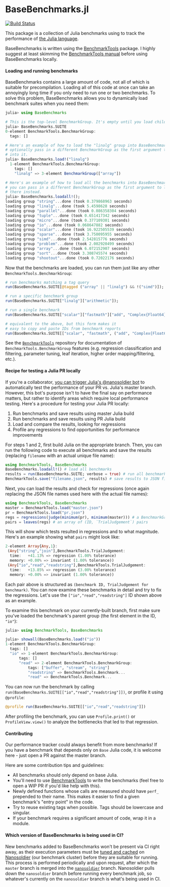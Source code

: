 # BaseBenchmarks.jl

[![Build Status](https://travis-ci.org/JuliaCI/BaseBenchmarks.jl.svg?branch=master)](https://travis-ci.org/JuliaCI/BaseBenchmarks.jl)

This package is a collection of Julia benchmarks using to track the performance of [the Julia language](https://github.com/JuliaLang/julia).

BaseBenchmarks is written using the [BenchmarkTools](https://github.com/JuliaCI/BenchmarkTools.jl) package. I highly suggest at least skimming the [BenchmarkTools manual](https://github.com/JuliaCI/BenchmarkTools.jl/blob/master/doc/manual.md) before using BaseBenchmarks locally.

#### Loading and running benchmarks

BaseBenchmarks contains a large amount of code, not all of which is suitable for precompilation. Loading all of this code at once can take an annoyingly long time if you only need to run one or two benchmarks. To solve this problem, BaseBenchmarks allows you to dynamically load benchmark suites when you need them:

```julia
julia> using BaseBenchmarks

# This is the top-level BenchmarkGroup. It's empty until you load child groups into it.
julia> BaseBenchmarks.SUITE
0-element BenchmarkTools.BenchmarkGroup:
  tags: []

# Here's an example of how to load the "linalg" group into BaseBenchmarks.SUITE. You can
# optionally pass in a different BenchmarkGroup as the first argument to load "linalg"
# into it.
julia> BaseBenchmarks.load!("linalg")
  1-element BenchmarkTools.BenchmarkGroup:
    tags: []
    "linalg" => 3-element BenchmarkGroup(["array"])

# Here's an example of how to load all the benchmarks into BaseBenchmarks.SUITE. Once again,
# you can pass in a different BenchmarkGroup as the first argument to load the benchmarks
# there instead.
julia> BaseBenchmarks.loadall!();
loading group "string"...done (took 0.379868963 seconds)
loading group "linalg"...done (took 5.4598628 seconds)
loading group "parallel"...done (took 0.086358304 seconds)
loading group "tuple"...done (took 0.651417342 seconds)
loading group "micro"...done (took 0.377109301 seconds)
loading group "io"...done (took 0.068647882 seconds)
loading group "scalar"...done (took 16.922505539 seconds)
loading group "sparse"...done (took 3.750095955 seconds)
loading group "simd"...done (took 2.542815776 seconds)
loading group "problem"...done (took 2.002920499 seconds)
loading group "array"...done (took 6.072152907 seconds)
loading group "sort"...done (took 3.308745574 seconds)
loading group "shootout"...done (took 0.72022176 seconds)
```

Now that the benchmarks are loaded, you can run them just like any other `BenchmarkTools.BenchmarkGroup`:

```julia
# run benchmarks matching a tag query
run(BaseBenchmarks.SUITE[@tagged ("array" || "linalg") && !("simd")]);

# run a specific benchmark group
run(BaseBenchmarks.SUITE["linalg"]["arithmetic"]);

# run a single benchmark
run(BaseBenchmarks.SUITE["scalar"]["fastmath"]["add", "Complex{Float64}"])

# equivalent to the above, but this form makes it
# easy to copy and paste IDs from benchmark reports
run(BaseBenchmarks.SUITE[["scalar", "fastmath", ("add", "Complex{Float64}")]]);
```

See the [`BenchmarkTools`]((https://github.com/JuliaCI/BenchmarkTools.jl)) repository for documentation of `BenchmarkTools.BenchmarkGroup` features (e.g. regression classification and filtering, parameter tuning, leaf iteration, higher order mapping/filtering, etc.).

#### Recipe for testing a Julia PR locally

If you're a collaborator, [you can trigger Julia's @nanosoldier
bot](https://github.com/JuliaCI/Nanosoldier.jl) to automatically test the performance of
your PR vs. Julia's master branch. However, this bot's purpose isn't to have the final
say on performance matters, but rather to identify areas which require local performance
testing. Here's a procedure for testing your Julia PR locally:

1. Run benchmarks and save results using master Julia build
2. Run benchmarks and save results using PR Julia build
3. Load and compare the results, looking for regressions
4. Profile any regressions to find opportunities for performance improvements

For steps 1 and 2, first build Julia on the appropriate branch. Then, you can run the
following code to execute all benchmarks and save the results (replacing `filename` with
an actual unique file name):

```julia
using BenchmarkTools, BaseBenchmarks
BaseBenchmarks.loadall!() # load all benchmarks
results = run(BaseBenchmarks.SUITE; verbose = true) # run all benchmarks
BenchmarkTools.save("filename.json", results) # save results to JSON file
```

Next, you can load the results and check for regressions (once again replacing the JSON file
names used here with the actual file names):

```julia
using BenchmarkTools, BaseBenchmarks
master = BenchmarkTools.load("master.json")
pr = BenchmarkTools.load("pr.json")
regs = regressions(judge(minimum(pr), minimum(master))) # a BenchmarkGroup containing the regressions
pairs = leaves(regs) # an array of (ID, `TrialJudgement`) pairs
```

This will show which tests resulted in regressions and to what magnitude. Here's an
example showing what `pairs` might look like:

```julia
2-element Array{Any,1}:
 (Any["string","join"],BenchmarkTools.TrialJudgement:
  time:   +41.13% => regression (1.00% tolerance)
  memory: +0.00% => invariant (1.00% tolerance))
 (Any["io","read","readstring"],BenchmarkTools.TrialJudgement:
  time:   +13.85% => regression (3.00% tolerance)
  memory: +0.00% => invariant (1.00% tolerance))
```

Each pair above is structured as `(benchmark ID, TrialJudgement for benchmark)`. You can
now examine these benchmarks in detail and try to fix the regressions. Let's use the
`["io","read","readstring"]` ID shown above as an example.

To examine this benchmark on your currently-built branch, first make sure you've loaded
the benchmark's parent group (the first element in the ID, `"io"`):

```julia
julia> using BenchmarkTools, BaseBenchmarks

julia> showall(BaseBenchmarks.load!("io"))
1-element BenchmarkTools.BenchmarkGroup:
  tags: []
  "io" => 1-element BenchmarkTools.BenchmarkGroup:
	  tags: []
	  "read" => 2-element BenchmarkTools.BenchmarkGroup:
		  tags: ["buffer", "stream", "string"]
		  "readstring" => BenchmarkTools.Benchmark...
		  "read" => BenchmarkTools.Benchmark...
```

You can now run the benchmark by calling
`run(BaseBenchmarks.SUITE[["io","read","readstring"]])`, or profile it using `@profile`:

```julia
@profile run(BaseBenchmarks.SUITE[["io","read","readstring"]])
```

After profiling the benchmark, you can use `Profile.print()` or `ProfileView.view()` to
analyze the bottlenecks that led to that regression.

#### Contributing

Our performance tracker could always benefit from more benchmarks! If you have a benchmark that depends only on `Base` Julia code, it is welcome here - just open a PR against the master branch.

Here are some contribution tips and guidelines:

- All benchmarks should only depend on base Julia.
- You'll need to use [BenchmarkTools](https://github.com/JuliaCI/BenchmarkTools.jl) to write the benchmarks (feel free to open a WIP PR if you'd like help with this).
- Newly defined functions whose calls are measured should have `perf_` prepended to their name. This makes it easier to find a given benchmark's "entry point" in the code.
- Try to reuse existing tags when possible. Tags should be lowercase and singular.
- If your benchmark requires a significant amount of code, wrap it in a module.

#### Which version of BaseBenchmarks is being used in CI?

New benchmarks added to BaseBenchmarks won't be present via CI right away, as their execution parameters must be [tuned and cached](https://github.com/JuliaCI/BenchmarkTools.jl/blob/master/doc/manual.md#caching-parameters) on [Nanosoldier](https://github.com/JuliaCI/Nanosoldier.jl) (our benchmark cluster) before they are suitable for running. This process is performed periodically and upon request, after which the `master` branch is merged into the [`nanosoldier`](https://github.com/JuliaCI/BaseBenchmarks.jl/tree/nanosoldier) branch. Nanosoldier pulls down the `nanosoldier` branch before running every benchmark job, so whatever's currently on the `nanosoldier` branch is what's being used in CI.
